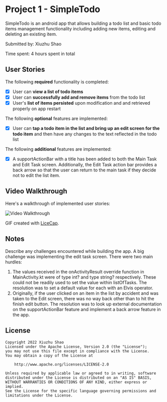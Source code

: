 # Project 1 - SimpleTodo

SimpleTodo is an android app that allows building a todo list and basic todo items management functionality including adding new items, editing and deleting an existing item.

Submitted by: Xiuzhu Shao

Time spent: 4 hours spent in total

## User Stories

The following **required** functionality is completed:

* [X] User can **view a list of todo items**
* [X] User can **successfully add and remove items** from the todo list
* [X] User's **list of items persisted** upon modification and and retrieved properly on app restart

The following **optional** features are implemented:

* [X] User can **tap a todo item in the list and bring up an edit screen for the todo item** and then have any changes to the text reflected in the todo list

The following **additional** features are implemented:

* [X] A supportActionBar with a title has been added to both the Main Task and Edit Task screen. Additionally, the Edit Task action bar provides a back arrow
so that the user can return to the main task if they decide not to edit the list item.

## Video Walkthrough

Here's a walkthrough of implemented user stories:

<img src='https://imgur.com/a/r4THyNM' title='Video Walkthrough' width='' alt='Video Walkthrough' />

GIF created with [LiceCap](http://www.cockos.com/licecap/).

## Notes

Describe any challenges encountered while building the app.
A big challenge was implementing the edit task screen. There were two main hurdles:
1) The values received in the onActivityResult override function in MainActivity.kt were of type int? and type string? respectively. These could not be readily used
to set the value within listOfTasks. The resolution was to set a default value for each with an Elvis operator.
2) Originally, if the user clicked on an item in the list by accident and was taken to the Edit screen, there was no way back other than to hit the finish edit button.
The resolution was to look up external documentation on the supportActionBar feature and implement a back arrow feature in the app.

## License

    Copyright 2022 Xiuzhu Shao
    Licensed under the Apache License, Version 2.0 (the "License");
    you may not use this file except in compliance with the License.
    You may obtain a copy of the License at

        http://www.apache.org/licenses/LICENSE-2.0

    Unless required by applicable law or agreed to in writing, software
    distributed under the License is distributed on an "AS IS" BASIS,
    WITHOUT WARRANTIES OR CONDITIONS OF ANY KIND, either express or implied.
    See the License for the specific language governing permissions and
    limitations under the License.
